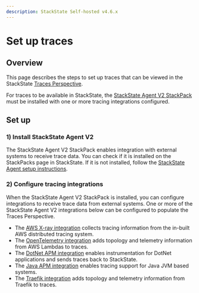 ```yaml
---
description: StackState Self-hosted v4.6.x
---
```


# Set up traces

## Overview

This page describes the steps to set up traces that can be viewed in the StackState [Traces Perspective](../../use/stackstate-ui/perspectives/traces-perspective.md).

For traces to be available in StackState, the [StackState Agent V2 StackPack](../../stackpacks/integrations/agent.md) must be installed with one or more tracing integrations configured.

## Set up

### 1\) Install StackState Agent V2

The StackState Agent V2 StackPack enables integration with external systems to receive trace data. You can check if it is installed on the StackPacks page in StackState. If it is not installed, follow the [StackState Agent setup instructions](../../setup/agent/about-stackstate-agent.md).

### 2\) Configure tracing integrations

When the StackState Agent V2 StackPack is installed, you can configure integrations to receive trace data from external systems. One or more of the StackState Agent V2 integrations below can be configured to populate the Traces Perspective.

* The [AWS X-ray integration](../../stackpacks/integrations/aws/aws-x-ray.md) collects tracing information from the in-built AWS distributed tracing system.
* The [OpenTelemetry integration](../../stackpacks/integrations/aws/opentelemetry-nodejs.md) adds topology and telemetry information from AWS Lambdas to traces.
* The [DotNet APM integration](../../stackpacks/integrations/dotnet-apm.md "StackState Self-Hosted only") enables instrumentation for DotNet applications and sends traces back to StackState.
* The [Java APM integration](../../stackpacks/integrations/java-apm.md "StackState Self-Hosted only") enables tracing support for Java JVM based systems.
* The [Traefik integration](../../stackpacks/integrations/traefik.md "StackState Self-Hosted only") adds topology and telemetry information from Traefik to traces.

